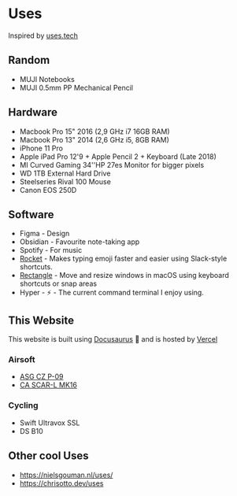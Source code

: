 # Uses

Inspired by [uses.tech](https://uses.tech/)

## Random
- MUJI Notebooks
- MUJI 0.5mm PP Mechanical Pencil

## Hardware
- Macbook Pro 15" 2016 (2,9 GHz i7 16GB RAM) 
- Macbook Pro 13" 2014 (2,6 GHz i5, 8GB RAM)
- iPhone 11 Pro
- Apple iPad Pro 12'9 + Apple Pencil 2 + Keyboard (Late 2018)
- MI Curved Gaming 34''HP 27es Monitor for bigger pixels
- WD 1TB External Hard Drive
- Steelseries Rival 100 Mouse
- Canon EOS 250D

## Software
- Figma - Design
- Obsidian - Favourite note-taking app
- Spotify - For music
- [Rocket](https://matthewpalmer.net/rocket/) - Makes typing emoji faster and easier using Slack-style shortcuts.
- [Rectangle](https://rectangleapp.com/) - Move and resize windows in macOS using keyboard shortcuts or snap areas
- Hyper - ⚡ - The current command terminal I enjoy using.


## This Website

This website is built using [Docusaurus](https://docusaurus.io/)  🦖 and is hosted by [Vercel](https://vercel.com)


### Airsoft

- [ASG CZ P-09](https://amzn.to/3vbJsZO)
- [CA SCAR-L MK16](https://www.airsoftstation.com/classic-army-fn-herstal-licensed-scar-l-sportline-tan-airsoft-rifle/)

### Cycling
- Swift Ultravox SSL
- DS B10

## Other cool Uses
- https://nielsgouman.nl/uses/
- https://chrisotto.dev/uses

